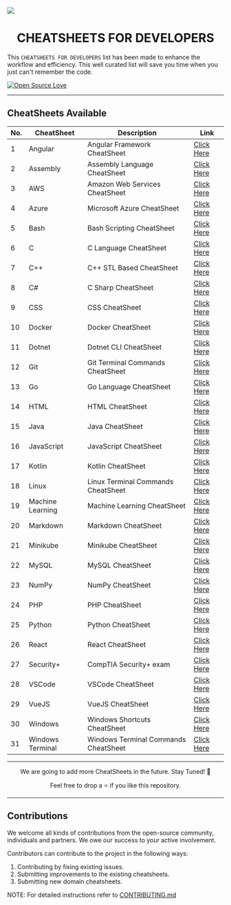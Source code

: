 <!-- <img src="./assets/CheatSheet.png"></img> -->

<img src="https://user-images.githubusercontent.com/75118658/193441891-f4e14df7-2213-4ac1-b9a7-c9811e6cf54a.png"></img>

<!-- --- -->

<b><h1 align='center'>CHEATSHEETS FOR DEVELOPERS</h1></b>

This `CHEATSHEETS FOR DEVELOPERS` list has been made to enhance the workflow and efficiency. This well curated list will save you time when you just can't remember the code.

[![Open Source Love](https://badges.frapsoft.com/os/v1/open-source.svg?v=103)](https://github.com/ellerbrock/open-source-badges/)

---

## CheatSheets Available

| No. | CheatSheet       | Description                          | Link                                                                  |
| --- | ---------------- | ------------------------------------ | --------------------------------------------------------------------- |
| 1   | Angular          | Angular Framework CheatSheet         | <a href="./CheatSheets/angular-cheatsheet.md">Click Here</a>          |
| 2   | Assembly         | Assembly Language CheatSheet         | <a href="./CheatSheets/assembly-cheatsheet.md">Click Here</a>         |
| 3   | AWS              | Amazon Web Services CheatSheet       | <a href="./CheatSheets/aws-cheatsheet.md">Click Here</a>              |
| 4   | Azure            | Microsoft Azure CheatSheet           | <a href="./CheatSheets/azure-cheatsheet.md">Click Here</a>            |
| 5   | Bash             | Bash Scripting CheatSheet            | <a href="./CheatSheets/bash-cheatsheet.md">Click Here</a>             |
| 6   | C                | C Language CheatSheet                | <a href="./CheatSheets/c-cheatsheet.md">Click Here</a>                |
| 7   | C++              | C++ STL Based CheatSheet             | <a href="./CheatSheets/cpp-stl-cheatsheet.md">Click Here</a>          |
| 8   | C#               | C Sharp CheatSheet                   | <a href="./CheatSheets/csharp-cheatsheet.md">Click Here</a>           |
| 9   | CSS              | CSS CheatSheet                       | <a href="./CheatSheets/css-cheatsheet.md">Click Here</a>              |
| 10  | Docker           | Docker CheatSheet                    | <a href="./CheatSheets/docker-cheatsheet.md">Click Here</a>           |
| 11  | Dotnet           | Dotnet CLI CheatSheet                | <a href="./CheatSheets/dotnet-cli-cheatsheet.md">Click Here</a>       |
| 12  | Git              | Git Terminal Commands CheatSheet     | <a href="./CheatSheets/git-cheatsheet.md">Click Here</a>              |
| 13  | Go               | Go Language CheatSheet               | <a href="./CheatSheets/golang-cheatsheet.md">Click Here</a>           |
| 14  | HTML             | HTML CheatSheet                      | <a href="./CheatSheets/html-cheatsheet.md">Click Here</a>             |
| 15  | Java             | Java CheatSheet                      | <a href="./CheatSheets/java-cheatsheet.md">Click Here</a>             |
| 16  | JavaScript       | JavaScript CheatSheet                | <a href="./CheatSheets/javascript-cheatsheet.md">Click Here</a>       |
| 17  | Kotlin           | Kotlin CheatSheet                    | <a href="./CheatSheets/kotlin-cheatsheet.md">Click Here</a>           |
| 18  | Linux            | Linux Terminal Commands CheatSheet   | <a href="./CheatSheets/linux-cheatsheet.md">Click Here</a>            |
| 19  | Machine Learning | Machine Learning CheatSheet          | <a href="./CheatSheets/machine-learning-cheatsheet.md">Click Here</a> |
| 20  | Markdown         | Markdown CheatSheet                  | <a href="./CheatSheets/markdown-cheatsheet.md">Click Here</a>         |
| 21  | Minikube         | Minikube CheatSheet                  | <a href="./CheatSheets/minikube-cheatsheet.md">Click Here</a>         |
| 22  | MySQL            | MySQL CheatSheet                     | <a href="./CheatSheets/mysql-cheatsheet.md">Click Here</a>            |
| 23  | NumPy            | NumPy CheatSheet                     | <a href="./CheatSheets/numpy-cheatsheet.md">Click Here</a>            |
| 24  | PHP              | PHP CheatSheet                       | <a href="./CheatSheets/php-cheatsheet.md">Click Here</a>              |
| 25  | Python           | Python CheatSheet                    | <a href="./CheatSheets/python-cheatsheet.md">Click Here</a>           |
| 26  | React            | React CheatSheet                     | <a href="./CheatSheets/react-cheatsheet.md">Click Here</a>            |
| 27  | Security+        | CompTIA Security+ exam               | <a href="./CheatSheets/security-plus-cheatsheet.md">Click Here</a>    |
| 28  | VSCode           | VSCode CheatSheet                    | <a href="./CheatSheets/vscode-cheatsheet.md">Click Here</a>           |
| 29  | VueJS            | VueJS CheatSheet                     | <a href="./CheatSheets/vuejs-cheatsheet.md">Click Here</a>            |
| 30  | Windows          | Windows Shortcuts CheatSheet         | <a href="./CheatSheets/windows-cheatsheet.md">Click Here</a>          |
| 31  | Windows Terminal | Windows Terminal Commands CheatSheet | <a href="./CheatSheets/windows-terminal-cheatsheet.md">Click Here</a> |

---

<p align='center'>We are going to add more CheatSheets in the future. Stay Tuned! 🍁</p>
<p align='center'>Feel free to drop a ⭐ if you like this repository.</p>

---

## Contributions

We welcome all kinds of contributions from the open-source community, individuals and partners. We owe our success to
your active involvement.

Contributors can contribute to the project in the following ways:

1. Contributing by fixing existing issues.
2. Submitting improvements to the existing cheatsheets.
3. Submitting new domain cheatsheets.

NOTE: For detailed instructions refer to [CONTRIBUTING.md](./docs/CONTRIBUTING.md)
